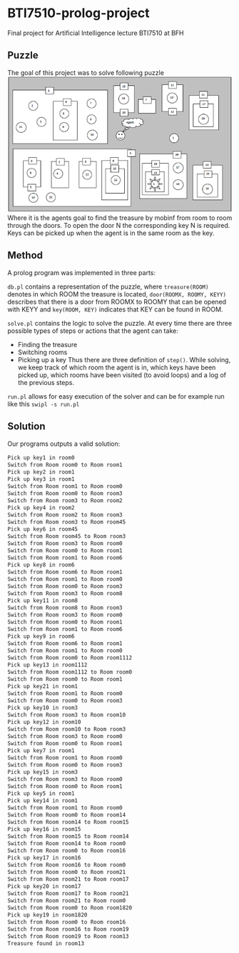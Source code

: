# BTI7510-prolog-project
Final project for Artificial Intelligence lecture BTI7510 at BFH

## Puzzle
The goal of this project was to solve following puzzle
![puzzle](puzzle.png)
Where it is the agents goal to find the treasure by mobinf from room to room through the doors.
To open the door N the corresponding key N is required. Keys can be picked up when the agent is in the same room as the key.

## Method
A prolog program was implemented in three parts:

`db.pl` contains a representation of the puzzle, where `treasure(ROOM)` denotes in which ROOM the treasure is located, `door(ROOMX, ROOMY, KEYY)` describes that there is a door from ROOMX to ROOMY that can be opened with KEYY and `key(ROOM, KEY)` indicates that KEY can be found in ROOM.

`solve.pl` contains the logic to solve the puzzle. At every time there are three possible types of steps or actions that the agent can take:
- Finding the treasure
- Switching rooms
- Picking up a key
Thus there are three definition of `step()`.
While solving, we keep track of which room the agent is in, which keys have been picked up, which rooms have been visited (to avoid loops) and a log of the previous steps.

`run.pl` allows for easy execution of the solver and can be for example run like this `swipl -s run.pl`

## Solution
Our programs outputs a valid solution:
```
Pick up key1 in room0
Switch from Room room0 to Room room1
Pick up key2 in room1
Pick up key3 in room1
Switch from Room room1 to Room room0
Switch from Room room0 to Room room3
Switch from Room room3 to Room room2
Pick up key4 in room2
Switch from Room room2 to Room room3
Switch from Room room3 to Room room45
Pick up key6 in room45
Switch from Room room45 to Room room3
Switch from Room room3 to Room room0
Switch from Room room0 to Room room1
Switch from Room room1 to Room room6
Pick up key8 in room6
Switch from Room room6 to Room room1
Switch from Room room1 to Room room0
Switch from Room room0 to Room room3
Switch from Room room3 to Room room8
Pick up key11 in room8
Switch from Room room8 to Room room3
Switch from Room room3 to Room room0
Switch from Room room0 to Room room1
Switch from Room room1 to Room room6
Pick up key9 in room6
Switch from Room room6 to Room room1
Switch from Room room1 to Room room0
Switch from Room room0 to Room room1112
Pick up key13 in room1112
Switch from Room room1112 to Room room0
Switch from Room room0 to Room room1
Pick up key21 in room1
Switch from Room room1 to Room room0
Switch from Room room0 to Room room3
Pick up key10 in room3
Switch from Room room3 to Room room10
Pick up key12 in room10
Switch from Room room10 to Room room3
Switch from Room room3 to Room room0
Switch from Room room0 to Room room1
Pick up key7 in room1
Switch from Room room1 to Room room0
Switch from Room room0 to Room room3
Pick up key15 in room3
Switch from Room room3 to Room room0
Switch from Room room0 to Room room1
Pick up key5 in room1
Pick up key14 in room1
Switch from Room room1 to Room room0
Switch from Room room0 to Room room14
Switch from Room room14 to Room room15
Pick up key16 in room15
Switch from Room room15 to Room room14
Switch from Room room14 to Room room0
Switch from Room room0 to Room room16
Pick up key17 in room16
Switch from Room room16 to Room room0
Switch from Room room0 to Room room21
Switch from Room room21 to Room room17
Pick up key20 in room17
Switch from Room room17 to Room room21
Switch from Room room21 to Room room0
Switch from Room room0 to Room room1820
Pick up key19 in room1820
Switch from Room room0 to Room room16
Switch from Room room16 to Room room19
Switch from Room room19 to Room room13
Treasure found in room13
```
